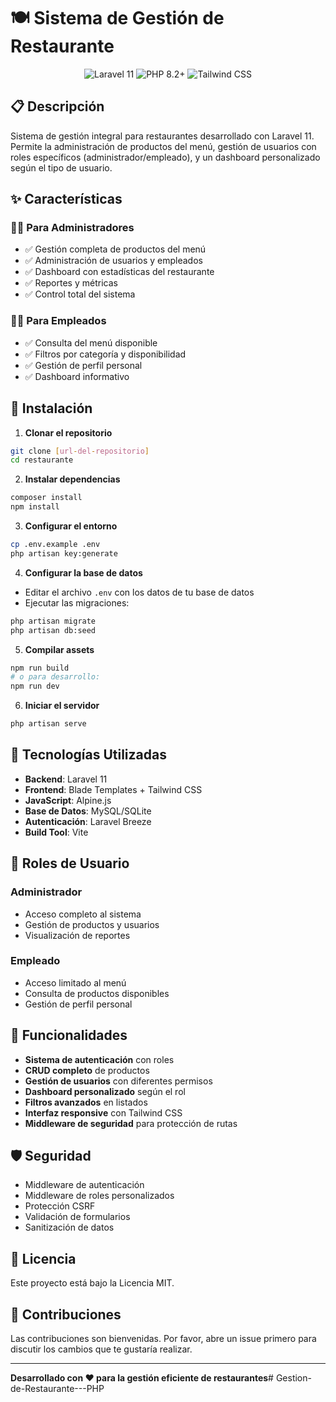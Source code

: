 # 🍽️ Sistema de Gestión de Restaurante

<p align="center">
    <img src="https://img.shields.io/badge/Laravel-11-red" alt="Laravel 11">
    <img src="https://img.shields.io/badge/PHP-8.2+-blue" alt="PHP 8.2+">
    <img src="https://img.shields.io/badge/Tailwind-CSS-38B2AC" alt="Tailwind CSS">
</p>

## 📋 Descripción

Sistema de gestión integral para restaurantes desarrollado con Laravel 11. Permite la administración de productos del menú, gestión de usuarios con roles específicos (administrador/empleado), y un dashboard personalizado según el tipo de usuario.

## ✨ Características

### 👨‍💼 Para Administradores
- ✅ Gestión completa de productos del menú
- ✅ Administración de usuarios y empleados
- ✅ Dashboard con estadísticas del restaurante
- ✅ Reportes y métricas
- ✅ Control total del sistema

### 👨‍🍳 Para Empleados
- ✅ Consulta del menú disponible
- ✅ Filtros por categoría y disponibilidad
- ✅ Gestión de perfil personal
- ✅ Dashboard informativo

## 🚀 Instalación

1. **Clonar el repositorio**
```bash
git clone [url-del-repositorio]
cd restaurante
```

2. **Instalar dependencias**
```bash
composer install
npm install
```

3. **Configurar el entorno**
```bash
cp .env.example .env
php artisan key:generate
```

4. **Configurar la base de datos**
- Editar el archivo `.env` con los datos de tu base de datos
- Ejecutar las migraciones:
```bash
php artisan migrate
php artisan db:seed
```

5. **Compilar assets**
```bash
npm run build
# o para desarrollo:
npm run dev
```

6. **Iniciar el servidor**
```bash
php artisan serve
```

## 🔧 Tecnologías Utilizadas

- **Backend**: Laravel 11
- **Frontend**: Blade Templates + Tailwind CSS
- **JavaScript**: Alpine.js
- **Base de Datos**: MySQL/SQLite
- **Autenticación**: Laravel Breeze
- **Build Tool**: Vite

## 👥 Roles de Usuario

### Administrador
- Acceso completo al sistema
- Gestión de productos y usuarios
- Visualización de reportes

### Empleado
- Acceso limitado al menú
- Consulta de productos disponibles
- Gestión de perfil personal

## 📱 Funcionalidades

- **Sistema de autenticación** con roles
- **CRUD completo** de productos
- **Gestión de usuarios** con diferentes permisos
- **Dashboard personalizado** según el rol
- **Filtros avanzados** en listados
- **Interfaz responsive** con Tailwind CSS
- **Middleware de seguridad** para protección de rutas

## 🛡️ Seguridad

- Middleware de autenticación
- Middleware de roles personalizados
- Protección CSRF
- Validación de formularios
- Sanitización de datos

## 📄 Licencia

Este proyecto está bajo la Licencia MIT.

## 🤝 Contribuciones

Las contribuciones son bienvenidas. Por favor, abre un issue primero para discutir los cambios que te gustaría realizar.

---

**Desarrollado con ❤️ para la gestión eficiente de restaurantes**# Gestion-de-Restaurante---PHP
